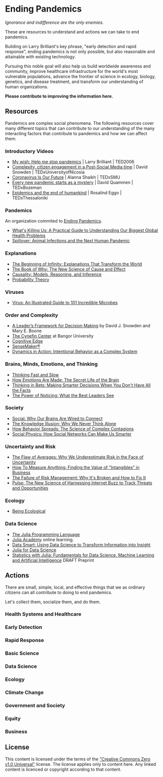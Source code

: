 # Ending Pandemics

_Ignorance and indifference are the only enemies._

These are resources to understand and actions we can take to end pandemics.

Building on Larry Brilliant's key phrase, "early detection and rapid response", ending pandemics is not only possible, but also reasonable and attainable with existing technology.

Pursuing this noble goal will also help us build worldwide awareness and community, improve healthcare infrastructure for the world's most vulnerable populations, advance the frontier of science in ecology, biology, genetics, and disease treatment, and transform our understanding of human organizations.

**Please contribute to improving the information here.**

## Resources

Pandemics are complex social phenomena. The following resources cover many different topics that can contribute to our understanding of the many interacting factors that contribute to pandemics and how we can affect them.

### Introductory Videos

* [My wish: Help me stop pandemics](https://www.ted.com/talks/larry_brilliant_my_wish_help_me_stop_pandemics) | Larry Brilliant | TED2006
* [Complexity, citizen engagement in a Post-Social Media time](https://www.youtube.com/watch?v=JkJDyPh9phc) | David Snowden | TEDxUniversityofNicosia
* [Coronavirus Is Our Future](https://www.youtube.com/watch?v=Fqw-9yMV0sI) | Alanna Shaikh | TEDxSMU
* [Every new pandemic starts as a mystery](https://www.youtube.com/watch?v=rI11hHOya34) | David Quammen | TEDxBozeman
* [Epidemics and the end of humankind](https://www.youtube.com/watch?v=GkLlqobr3PY) | Rosalind Eggo | TEDxThessaloniki

### Pandemics

An organization commited to [Ending Pandemics](https://endingpandemics.org).

* [What's Killing Us: A Practical Guide to Understanding Our Biggest Global Health Problems](https://www.goodreads.com/en/book/show/13556430-what-s-killing-us)
* [Spillover: Animal Infections and the Next Human Pandemic](https://www.goodreads.com/book/show/17573681-spillover)

### Explanations

* [The Beginning of Infinity: Explanations That Transform the World](https://www.goodreads.com/book/show/10483171-the-beginning-of-infinity)
* [The Book of Why: The New Science of Cause and Effect](https://www.goodreads.com/book/show/36204378-the-book-of-why)
* [Causality: Models, Reasoning, and Inference](https://www.goodreads.com/book/show/174276.Causality)
* [Probability Theory](https://www.goodreads.com/book/show/151848.Probability_Theory)

### Viruses

* [Virus: An Illustrated Guide to 101 Incredible Microbes](https://www.goodreads.com/book/show/29452511-virus)

### Order and Complexity

* [A Leader’s Framework for Decision Making](https://hbr.org/2007/11/a-leaders-framework-for-decision-making) by David J. Snowden and Mary E. Boone
* [The Cynefin Center](http://cynefin.bangor.ac.uk) at Bangor University
* [Cognitive Edge](https://cognitive-edge.com)
* [SenseMaker®](https://sensemaker.cognitive-edge.com)
* [Dynamics in Action: Intentional Behavior as a Complex System](https://www.goodreads.com/book/show/1052184.Dynamics_in_Action)

### Brains, Minds, Emotions, and Thinking

* [Thinking Fast and Slow](https://www.goodreads.com/book/show/11468377-thinking-fast-and-slow)
* [How Emotions Are Made: The Secret Life of the Brain](https://www.goodreads.com/book/show/23719305-how-emotions-are-made)
* [Thinking in Bets: Making Smarter Decisions When You Don't Have All the Facts](https://www.goodreads.com/book/show/35957157-thinking-in-bets)
* [The Power of Noticing: What the Best Leaders See](https://www.goodreads.com/book/show/18775293-the-power-of-noticing)

### Society

* [Social: Why Our Brains Are Wired to Connect](https://www.goodreads.com/book/show/17237217-social)
* [The Knowledge Illusion: Why We Never Think Alone](https://www.goodreads.com/book/show/30780235-the-knowledge-illusion)
* [How Behavior Spreads: The Science of Complex Contagions](https://www.goodreads.com/book/show/36854820-how-behavior-spreads)
* [Social Physics: How Social Networks Can Make Us Smarter](https://www.goodreads.com/en/book/show/38331211-social-physics)

### Uncertainty and Risk

* [The Flaw of Averages: Why We Underestimate Risk in the Face of Uncertainty](https://www.goodreads.com/book/show/6351800-the-flaw-of-averages)
* [How To Measure Anything: Finding the Value of "Intangibles" in Business](https://www.goodreads.com/book/show/444653.How_to_Measure_Anything)
* [The Failure of Risk Management: Why It's Broken and How to Fix It](https://www.goodreads.com/book/show/6516407-the-failure-of-risk-management)
* [Pulse: The New Science of Harnessing Internet Buzz to Track Threats and Opportunities](https://www.goodreads.com/book/show/10974382-pulse)

### Ecology

* [Being Ecological](https://www.goodreads.com/book/show/34640995-being-ecological)

### Data Science

* [The Julia Programming Language](https://julialang.org)
* [Julia Academy](https://juliaacademy.com) online learning.
* [Data Smart: Using Data Science to Transform Information into Insight](https://www.goodreads.com/book/show/17682206-data-smart)
* [Julia for Data Science](https://www.goodreads.com/book/show/31084931-julia-for-data-science)
* [Statistics with Julia:
Fundamentals for Data Science, Machine Learning and Artificial Intelligence](https://people.smp.uq.edu.au/YoniNazarathy/julia-stats/StatisticsWithJulia.pdf) DRAFT Preprint

## Actions

There are small, simple, local, and effective things that we as ordinary citizens can all contribute to doing to end pandemics.

Let's collect them, socialize them, and do them.

### Health Systems and Healthcare

### Early Detection

### Rapid Response

### Basic Science

### Data Science

### Ecology

### Climate Change

### Government and Society

### Equity

### Business


## License

This content is licensed under the terms of the ["Creative Commons Zero v1.0 Universal"](/LICENSE) license. The license applies only to content here. Any linked content is licenced or copyright according to that content.
